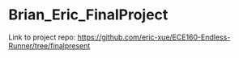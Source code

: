 # Brian_Eric_FinalProject

Link to project repo: https://github.com/eric-xue/ECE160-Endless-Runner/tree/finalpresent
